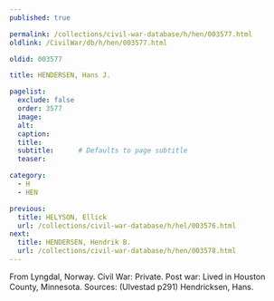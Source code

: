 ```yaml
---
published: true

permalink: /collections/civil-war-database/h/hen/003577.html
oldlink: /CivilWar/db/h/hen/003577.html

oldid: 003577

title: HENDERSEN, Hans J.

pagelist:
  exclude: false
  order: 3577
  image: 
  alt:
  caption:
  title:
  subtitle:      # Defaults to page subtitle
  teaser:

category: 
  - H 
  - HEN

previous:
  title: HELYSON, Ellick
  url: /collections/civil-war-database/h/hel/003576.html  
next:
  title: HENDERSEN, Hendrik B.
  url: /collections/civil-war-database/h/hen/003578.html   
---
```

From Lyngdal, Norway. Civil War: Private. Post war: Lived in Houston County, Minnesota. Sources: (Ulvestad p291) &#147;Hendricksen, Hans&#148;.